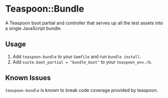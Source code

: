 # Teaspoon::Bundle

A Teaspoon boot partial and controller that serves up all the test assets into a single JavaScript bundle.

## Usage

1. Add `teaspoon-bundle` to your `Gemfile` and run `bundle install`.
2. Add `suite.boot_partial = "bundle_boot"` to your `teaspoon_env.rb`.

## Known Issues

`teaspoon-bundle` is known to break code coverage provided by teaspoon.
